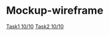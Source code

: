 # Mockup-wireframe
[Task1 10/10](https://miro.com/welcomeonboard/NzVzUjgwWUlRc0pMeEtva2pkeWFJbkVpNkthZU5TSkpwREJPbHhENHR0TUZzM0F5dXhDc3lSc2RsZWhjZHptdnwzNDU4NzY0NTM1NTE3MTQ4NDA1fDI=?share_link_id=39356113450)
[Task2 10/10](https://miro.com/welcomeonboard/SEhaaEZJWWdrRVVWeUtrWVV6cE9LZjdkVVVxOXl6NXg1ejV4N1c3ekdMU0xndnFUaHN6aEpRUFV3S1NNWHY1cnwzNDU4NzY0NTM1NTE3MTQ4NDA1fDI=?share_link_id=881806013168)
